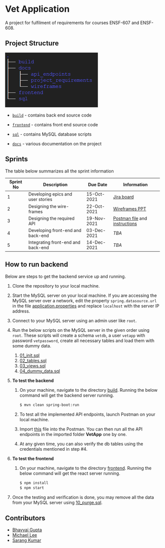 # Vet Application

A project for fulfilment of requirements for courses ENSF-607 and ENSF-608.



## Project Structure

![dir tree](images/structure.png)

+ [`build`](build) - contains back end source code

+ [`frontend`](frontend) - contains front end source code

+ [`sql`](sql) - contains MySQL database scripts

+ [`docs`](docs) - various documentation on the project



## Sprints

The table below summarizes all the sprint information

Sprint No  | Description                          | Due Date     | Information
-----          | -----                                | -----        | -----
1              | Developing epics and user stories    | 15-Oct-2021  | [Jira board](https://uofeng607-888.atlassian.net/jira/software/projects/U888/boards/1/roadmap)
2              | Designing the wire-frames            | 22-Oct-2021  | [Wireframes PPT](docs/wireframes/Wireframes_Consolidated.pptx)
3              | Designing the required API           | 19-Nov-2021  | [Postman file](docs/api_endpoints/VetApp.postman_collection.json) and [instructions](#how-to-run-backend)
4              | Developing front-end and back-end    | 03-Dec-2021  | *TBA*
5              | Integrating front-end and back-end   | 14-Dec-2021  | *TBA*



## How to run backend

Below are steps to get the backend service up and running.

1. Clone the repository to your local machine.

2. Start the MySQL server on your local machine. If you are accessing the MySQL server over a network, edit the property `spring.datasource.url` in the file [application.properties](build/src/main/resources/application.properties) and replace `localhost` with the server IP address.

3. Connect to your MySQL server using an admin user like `root`.

4. Run the below scripts on the MySQL server in the given order using `root`. These scripts will create a schema `vetdb`, a user `vetapp` with password `vetpassword`, create all necessary tables and load them with some dummy data.
   1. [01_init.sql](sql/01_init.sql)
   2. [02_tables.sql](sql/02_tables.sql)
   3. [03_views.sql](sql/03_views.sql)
   4. [04_dummy_data.sql](sql/04_dummy_data.sql)

5. **To test the backend**

   1. On your machine, navigate to the directory [build](build). Running the below command will get the backend server running.
      ```bash
      $ mvn clean spring-boot:run
      ```

   2. To test all the implemented API endpoints, launch Postman on your local machine.

   3. Import [this](docs/api_endpoints/VetApp.postman_collection.json) file into the Postman. You can then run all the API endpoints in the imported folder **VetApp** one by one.

   4. At any given time, you can also verify the db tables using the credentials mentioned in step #4.

6. **To test the frontend**

   1. On your machine, navigate to the directory [frontend](frontend). Running the below command will get the react server running.
      ```bash
      $ npm install
      $ npm start
      ```

7. Once the testing and verification is done, you may remove all the data from your MySQL server using [10_purge.sql](sql/10_purge.sql).



## Contributors

+ [Bhavyai Gupta](https://github.com/zbhavyai)
+ [Michael Lee](https://github.com/mlee2021)
+ [Sarang Kumar](https://github.com/sarangk3)
